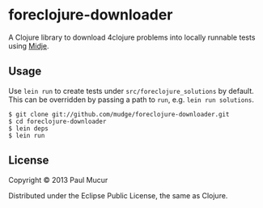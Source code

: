 # foreclojure-downloader

A Clojure library to download 4clojure problems into locally runnable
tests using [Midje](https://github.com/marick/Midje).

## Usage

Use `lein run` to create tests under `src/foreclojure_solutions` by default.
This can be overridden by passing a path to `run`, e.g. `lein run solutions`.

```console
$ git clone git://github.com/mudge/foreclojure-downloader.git
$ cd foreclojure-downloader
$ lein deps
$ lein run
```

## License

Copyright © 2013 Paul Mucur

Distributed under the Eclipse Public License, the same as Clojure.

